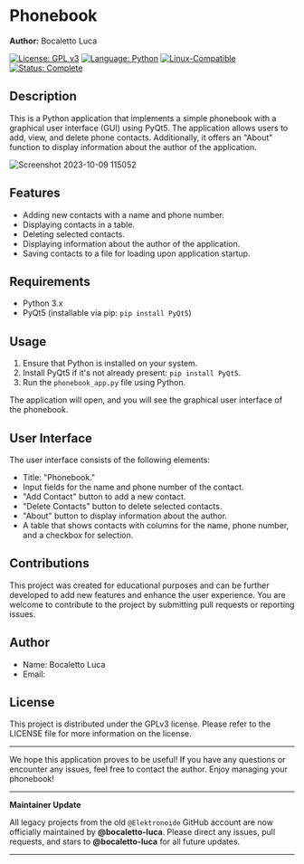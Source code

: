 # Phonebook

**Author:** Bocaletto Luca

[![License: GPL v3](https://img.shields.io/badge/License-GPLv3-blue?style=for-the-badge&logo=gnu)](LICENSE) [![Language: Python](https://img.shields.io/badge/Language-Python-blue?style=for-the-badge&logo=python)](https://www.python.org/) [![Linux-Compatible](https://img.shields.io/badge/Linux-Compatible-blue?style=for-the-badge&logo=linux)](https://www.kernel.org/) [![Status: Complete](https://img.shields.io/badge/Status-Complete-brightgreen?style=for-the-badge)](https://github.com/bocaletto-luca/Directory-Monitor)

## Description
This is a Python application that implements a simple phonebook with a graphical user interface (GUI) using PyQt5. The application allows users to add, view, and delete phone contacts. Additionally, it offers an "About" function to display information about the author of the application.

![Screenshot 2023-10-09 115052](https://github.com/elektronoide/PhoneBook/assets/134635227/bc3db0e2-41c4-4e66-a578-672f02c6d18f)

## Features
- Adding new contacts with a name and phone number.
- Displaying contacts in a table.
- Deleting selected contacts.
- Displaying information about the author of the application.
- Saving contacts to a file for loading upon application startup.

## Requirements
- Python 3.x
- PyQt5 (installable via pip: `pip install PyQt5`)

## Usage
1. Ensure that Python is installed on your system.
2. Install PyQt5 if it's not already present: `pip install PyQt5`.
3. Run the `phonebook_app.py` file using Python.

The application will open, and you will see the graphical user interface of the phonebook.

## User Interface
The user interface consists of the following elements:
- Title: "Phonebook."
- Input fields for the name and phone number of the contact.
- "Add Contact" button to add a new contact.
- "Delete Contacts" button to delete selected contacts.
- "About" button to display information about the author.
- A table that shows contacts with columns for the name, phone number, and a checkbox for selection.

## Contributions
This project was created for educational purposes and can be further developed to add new features and enhance the user experience. You are welcome to contribute to the project by submitting pull requests or reporting issues.

## Author
- Name: Bocaletto Luca
- Email:

## License
This project is distributed under the GPLv3 license. Please refer to the LICENSE file for more information on the license.

---

We hope this application proves to be useful! If you have any questions or encounter any issues, feel free to contact the author. Enjoy managing your phonebook!

---

**Maintainer Update**

All legacy projects from the old `@Elektronoide` GitHub account are now officially maintained by **@bocaletto-luca**. Please direct any issues, pull requests, and stars to **@bocaletto-luca** for all future updates.

---
